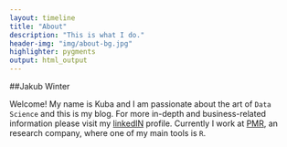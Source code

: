 ```yaml
---
layout: timeline
title: "About"
description: "This is what I do."
header-img: "img/about-bg.jpg"
highlighter: pygments
output: html_output
---
```


##Jakub Winter

Welcome! My name is Kuba and I am passionate about the art of `Data Science` and this is my blog. For more in-depth and business-related information please visit my [linkedIN](pl.linkedin.com/in/jakubwinter/en) profile. Currently I work at [PMR]( http://www.pmrcorporate.com/), an research company, where one of my main tools is `R`.